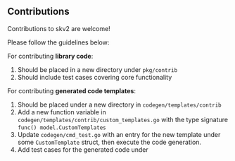 ## Contributions

Contributions to skv2 are welcome!

Please follow the guidelines below:

For contributing **library code**:
 
1. Should be placed in a new directory under `pkg/contrib`
2. Should include test cases covering core functionality

For contributing **generated code templates**:

1. Should be placed under a new directory in `codegen/templates/contrib`
2. Add a new function variable in `codegen/templates/contrib/custom_templates.go`
with the type signature `func() model.CustomTemplates`
3. Update `codegen/cmd_test.go` with an entry for the new template under some `CustomTemplate` struct,
then execute the code generation.
4. Add test cases for the generated code under <TODO>

